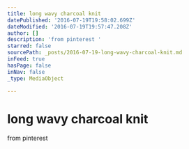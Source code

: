 ```yaml
---
title: long wavy charcoal knit
datePublished: '2016-07-19T19:58:02.699Z'
dateModified: '2016-07-19T19:57:47.208Z'
author: []
description: 'from pinterest '
starred: false
sourcePath: _posts/2016-07-19-long-wavy-charcoal-knit.md
inFeed: true
hasPage: false
inNav: false
_type: MediaObject

---
```

# long wavy charcoal knit

from pinterest